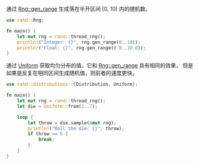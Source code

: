 通过 [Rng::gen_range](https://docs.rs/rand/0.8.5/rand/trait.Rng.html#method.gen_range) 生成落在半开区间 \[0, 10) 内的随机数。

```Rust
use rand::Rng;

fn main() {
    let mut rng = rand::thread_rng();
    println!("Integer: {}", rng.gen_range(0..10));
    println!("Float: {}", rng.gen_range(0.0..10.0));
}
```

通过 [Uniform](https://docs.rs/rand/0.8.5/rand/distributions/uniform/struct.Uniform.html) 获取均匀分布的值，它和  [Rng::gen_range](https://docs.rs/rand/0.8.5/rand/trait.Rng.html#method.gen_range) 具有相同的效果， 但是如果是反复在相同区间生成随机值，则前者的速度更快。

```Rust
use rand::distributions::{Distribution, Uniform};

fn main() {
    let mut rng = rand::thread_rng();
    let die = Uniform::from(1..7);

    loop {
        let throw = die.sample(&mut rng);
        println!("Roll the die: {}", throw);
        if throw == 6 {
            break;
        }
    }
}
```